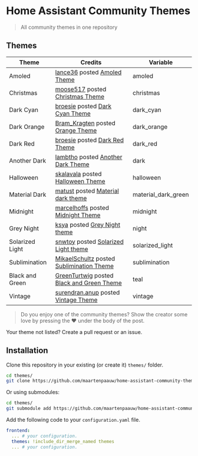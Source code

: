 # Home Assistant Community Themes
> All community themes in one repository

## Themes

| Theme           | Credits                                                                                                                                                              | Variable            |
| --------------- | -------------------------------------------------------------------------------------------------------------------------------------------------------------------- | ------------------- |
| Amoled          | [lance36](https://community.home-assistant.io/u/lance36) posted [Amoled Theme](https://community.home-assistant.io/t/amoled-theme/94875)                             | amoled              |
| Christmas       | [moose517](https://community.home-assistant.io/u/moose517) posted [Christmas Theme](https://community.home-assistant.io/t/christmas-theme/34036)                     | christmas           |
| Dark Cyan       | [broesie](https://community.home-assistant.io/u/broesie) posted [Dark Cyan Theme](https://community.home-assistant.io/t/dark-cyan-theme/28594)                       | dark_cyan           |
| Dark Orange     | [Bram_Kragten](https://community.home-assistant.io/u/Bram_Kragten) posted [Orange Theme](https://community.home-assistant.io/t/orange-theme/28601)                   | dark_orange         |
| Dark Red        | [broesie](https://community.home-assistant.io/u/broesie) posted [Dark Red Theme](https://community.home-assistant.io/t/dark-red-theme/28592)                         | dark_red            |
| Another Dark    | [lambtho](https://community.home-assistant.io/u/lambtho) posted [Another Dark Theme](https://community.home-assistant.io/t/another-dark-theme/28595)                 | dark                |
| Halloween       | [skalavala](https://community.home-assistant.io/u/skalavala) posted [Halloween Theme](https://community.home-assistant.io/t/halloween-theme/30872)                   | halloween           |
| Material Dark   | [matust](https://community.home-assistant.io/u/matust) posted [Material dark theme](https://community.home-assistant.io/t/material-dark-theme/30796)                 | material_dark_green |
| Midnight        | [marcelhoffs](https://community.home-assistant.io/u/marcelhoffs) posted [Midnight Theme](https://community.home-assistant.io/t/midnight-theme/28598)                 | midnight            |
| Grey Night      | [ksya](https://community.home-assistant.io/u/ksya) posted [Grey Night theme](https://community.home-assistant.io/t/grey-night-theme/30848)                           | night               |
| Solarized Light | [snwtoy](https://community.home-assistant.io/u/snwtoy) posted [Solarized Light theme](https://community.home-assistant.io/t/solarized-light-theme/42713)             | solarized_light     |
| Sublimination   | [MikaelSchultz](https://community.home-assistant.io/u/MikaelSchultz) posted [Sublimination Theme](https://community.home-assistant.io/t/sublimination-theme/67312)   | sublimination       |
| Black and Green | [GreenTurtwig](https://community.home-assistant.io/u/GreenTurtwig) posted [Black and Green Theme](https://community.home-assistant.io/t/black-and-green-theme/28602) | teal                |
| Vintage         | [surendran.anup](https://community.home-assistant.io/u/surendran.anup) posted [Vintage Theme](https://community.home-assistant.io/t/vintage-theme/42806)             | vintage             |

> Do you enjoy one of the community themes? Show the creator some love by pressing the :heart: under the body of the post.

Your theme not listed? Create a pull request or an issue.

##  Installation

Clone this repository in your existing (or create it) `themes/` folder.

```bash
cd themes/
git clone https://github.com/maartenpaauw/home-assistant-community-themes.git
```

Or using submodules:

```bash
cd themes/
git submodule add https://github.com/maartenpaauw/home-assistant-community-themes.git
```

Add the following code to your `configuration.yaml` file.

```yaml
frontend:
  ... # your configuration.
  themes: !include_dir_merge_named themes
  ... # your configuration.
```

